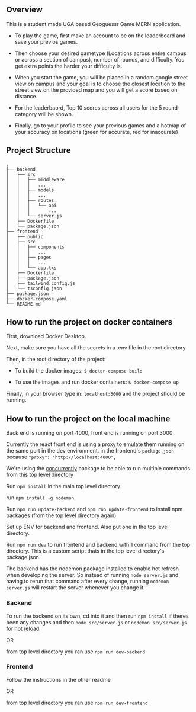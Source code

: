 ## Overview

This is a student made UGA based Geoguessr Game MERN application.

* To play the game, first make an account to be on the leaderboard and save your previos games.

* Then choose your desired gametype (Locations across entire campus or across a section of campus), number of rounds, and difficulty. You get extra points the harder your difficulty is.

* When you start the game, you will be placed in a random google street view on campus and your goal is to choose the closest location to the street view on the provided map and you will get a score based on distance.

* For the leaderbaord, Top 10 scores across all users for the 5 round category will be shown.

* Finally, go to your profile to see your previous games and a hotmap of your accuracy on locations (green for accurate, red for inaccurate)


## Project Structure
```
.
├── backend
│   ├── src
│   │   ├── middleware
│   │   │   ...
│   │   ├── models
│   │   │   ...
│   │   ├── routes
│   │   │   └── api
│   │   │       ...
│   │   └── server.js
│   ├── Dockerfile
│   └── package.json
├── frontend
│   ├── public
│   ├── src
│   │   ├── components
│   │   │   ...
│   │   ├── pages
│   │   │   ...
│   │   └── app.txs
│   ├── Dockerfile
│   ├── package.json
│   ├── tailwind.config.js
│   └── tsconfig.json
├── package.json
├── docker-compose.yaml
└── README.md
```

## How to run the project on docker containers

First, download Docker Desktop.

Next, make sure you have all the secrets in a .env file in the root directory

Then, in the root directory of the project:

* To build the docker images: `$ docker-compose build`

* To use the images and run docker containers: `$ docker-compose up`

Finally, in your browser type in: `localhost:3000` and the project should be running.

## How to run the project on the local machine

Back end is running on port 4000, front end is running on port 3000

Currently the react front end is using a proxy to emulate them running on the same port in the dev environment. in the frontend's `package.json` because `"proxy": "http://localhost:4000",`

We're using the [concurrently](https://www.npmjs.com/package/concurrently) package to be able to run multiple commands from this top level directory

Run `npm install` in the main top level directory

run `npm install -g nodemon`

Run `npm run update-backend` and `npm run update-frontend` to install npm packages (from the top level directory again)

Set up ENV for backend and frontend. Also put one in the top level directory.

Run `npm run dev` to run frontend and backend with 1 command from the top directory. This is a custom script thats in the top level directory's package.json.

The backend has the nodemon package installed to enable hot refresh when developing the server. So instead of running `node server.js` and having to rerun that command after every change, running `nodemon server.js` will restart the server whenever you change it.

### Backend

To run the backend on its own, cd into it and then run `npm install` if theres been any changes and then `node src/server.js` or `nodemon src/server.js` for hot reload

OR

from top level directory you ran use `npm run dev-backend`

### Frontend

Follow the instructions in the other readme

OR

from top level directory you ran use `npm run dev-frontend`
